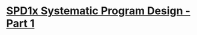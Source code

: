 # [SPD1x Systematic Program Design - Part 1](https://courses.edx.org/courses/course-v1:UBCx+SPD1x+1T2016/77860a93562d40bda45e452ea064998b/)
